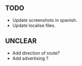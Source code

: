 ## TODO

* Update screenshots in spanish.
* Update localise files.

## UNCLEAR

* Add direction of route?
* Add advertising ?
